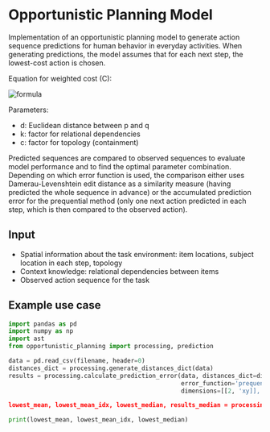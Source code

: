 # Opportunistic Planning Model
Implementation of an opportunistic planning model to generate action sequence predictions for human behavior in everyday activities. When generating predictions, the model assumes that for each next step, the lowest-cost action is chosen.

Equation for weighted cost (C):

![formula](https://render.githubusercontent.com/render/math?math=C_{p,q}%20=%20d(p,%20q)%20^%20k%20\cdot%20c)

Parameters:
- d: Euclidean distance between p and q
- k: factor for relational dependencies
- c: factor for topology (containment)

Predicted sequences are compared to observed sequences to evaluate model performance and to find the optimal parameter combination. Depending on which error function is used, the comparison either uses Damerau-Levenshtein edit distance as a similarity measure (having predicted the whole sequence in advance) or the accumulated prediction error for the prequential method (only one next action predicted in each step, which is then compared to the observed action).

## Input
- Spatial information about the task environment: item locations, subject location in each step, topology
- Context knowledge: relational dependencies between items
- Observed action sequence for the task

## Example use case
``` python
import pandas as pd
import numpy as np
import ast
from opportunistic_planning import processing, prediction

data = pd.read_csv(filename, header=0)
distances_dict = processing.generate_distances_dict(data)
results = processing.calculate_prediction_error(data, distances_dict=distances_dict, 
                                                error_function='prequential',
                                                dimensions=[[2, 'xy]], n=50)

lowest_mean, lowest_mean_idx, lowest_median, results_median = processing.get_lowest_error(results)

print(lowest_mean, lowest_mean_idx, lowest_median)

```
